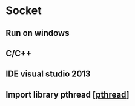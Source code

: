 # Socket
## Run on windows
## C/C++
## IDE visual studio 2013
## Import library pthread [[pthread](https://janbismillah.wordpress.com/2015/10/11/how-to-add-pthread-library-to-visual-studio/)]
